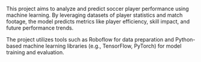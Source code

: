 This project aims to analyze and predict soccer player performance using machine learning. By leveraging datasets of player statistics and match footage, the model predicts metrics like player efficiency, skill impact, and future performance trends.

The project utilizes tools such as Roboflow for data preparation and Python-based machine learning libraries (e.g., TensorFlow, PyTorch) for model training and evaluation.
